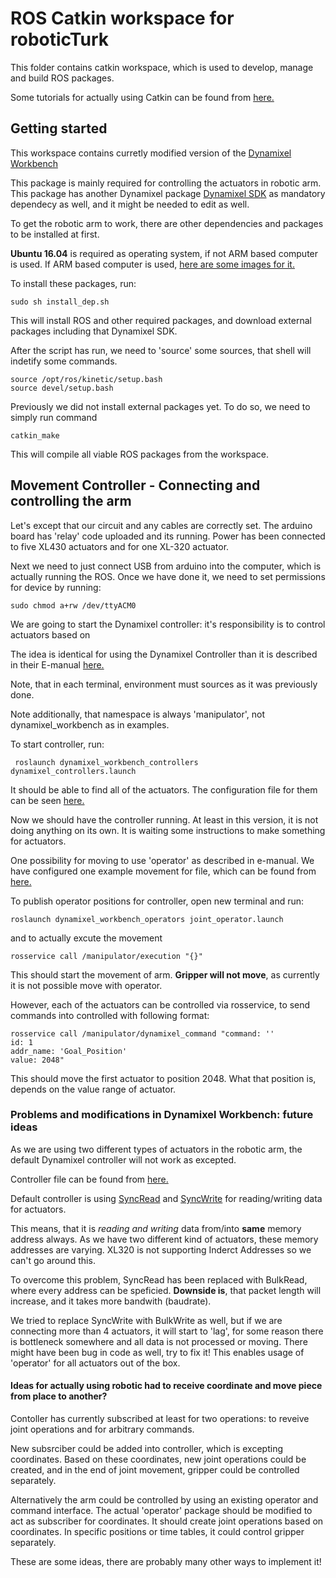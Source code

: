 # ROS Catkin workspace for roboticTurk

This folder contains catkin workspace, which is used to develop, manage and build ROS packages.

Some tutorials for actually using Catkin can be found from [here.](http://wiki.ros.org/catkin/Tutorials)

## Getting started

This workspace contains curretly modified version of the [Dynamixel Workbench](http://emanual.robotis.com/docs/en/software/dynamixel/dynamixel_workbench/)

This package is mainly required for controlling the actuators in robotic arm. This package has another Dynamixel package [Dynamixel SDK](http://emanual.robotis.com/docs/en/software/dynamixel/dynamixel_sdk/overview/) as mandatory dependecy as well, and it might be needed to edit as well.

To get the robotic arm to work, there are other dependencies and packages to be installed at first.

**Ubuntu 16.04** is required as operating system, if not ARM based computer is used.
If ARM based computer is used, [here are some images for it.](https://downloads.ubiquityrobotics.com/pi.html)

To install these packages, run:
```shell
sudo sh install_dep.sh
```

This will install ROS and other required packages, and download external packages including that Dynamixel SDK.

After the script has run, we need to 'source' some sources, that shell will indetify some commands.

```shell
source /opt/ros/kinetic/setup.bash
source devel/setup.bash
````
Previously we did not install external packages yet. To do so, we need to simply run command 
```shell
catkin_make
```
This will compile all viable ROS packages from the workspace.

## Movement Controller - Connecting and controlling the arm

Let's except that our circuit and any cables are correctly set.
The arduino board has 'relay' code uploaded and its running.
Power has been connected to five XL430 actuators and for one XL-320 actuator.

Next we need to just connect USB from arduino into the computer, which is actually running the ROS. Once we have done it, we need to set permissions for device by running:

```shell
sudo chmod a+rw /dev/ttyACM0
```

We are going to start the Dynamixel controller: it's responsibility is to control actuators based on 

The idea is identical for using the Dynamixel Controller than it is described in their E-manual [here.](emanual.robotis.com/docs/en/software/dynamixel/dynamixel_workbench/#controllers)

Note, that in each terminal, environment must sources as it was previously done.

Note additionally, that namespace is always 'manipulator', not dynamixel_workbench as in examples.

To start controller, run:
```shell
 roslaunch dynamixel_workbench_controllers dynamixel_controllers.launch
 ```

 It should be able to find all of the actuators. The configuration file for them can be seen [here.](src/dynamixel-workbench/dynamixel_workbench_controllers/config/koura.yaml)

 Now we should have the controller running. At least in this version, it is not doing anything on its own. It is waiting some instructions to make something for actuators.

 One possibility for moving to use 'operator' as described in e-manual.
 We have configured one example movement for file, which can be found from [here.](src/dynamixel-workbench/dynamixel_workbench_operators/config/demo.yaml)

 To publish operator positions for controller, open new terminal and run:
 ```shell
 roslaunch dynamixel_workbench_operators joint_operator.launch
 ```
 and to actually excute the movement
 ```shell
 rosservice call /manipulator/execution "{}"
 ```

This should start the movement of arm. **Gripper will not move**, as currently it is not possible move with operator.

However, each of the actuators can be controlled via rosservice, to send commands into controlled with following format:
```shell
rosservice call /manipulator/dynamixel_command "command: ''
id: 1
addr_name: 'Goal_Position'
value: 2048"
```
This should move the first actuator to position 2048. What that position is, depends on the value range of actuator.

### Problems and modifications in Dynamixel Workbench: future ideas

As we are using two different types of actuators in the robotic arm, the default Dynamixel controller will not work as excepted.

Controller file can be found from [here.](src/dynamixel-workbench/dynamixel_workbench_controllers/src/dynamixel_workbench_controllers.cpp)

Default controller is using [SyncRead](http://emanual.robotis.com/docs/en/dxl/protocol2/#sync-read) and [SyncWrite](http://emanual.robotis.com/docs/en/dxl/protocol2/#sync-write) for reading/writing data for actuators. 

This means, that it is *reading and writing* data from/into **same** memory address always. As we have two different kind of actuators, these memory addresses are varying. XL320 is not supporting Inderct Addresses so we can't go around this.

To overcome this problem, SyncRead has been replaced with BulkRead, where every address can be speficied. **Downside is**, that packet length will increase, and it takes more bandwith (baudrate).

We tried to replace SyncWrite with BulkWrite as well, but if we are connecting more than 4 actuators, it will start to 'lag', for some reason there is bottleneck somewhere and all data is not processed or moving. There might have been bug in code as well, try to fix it! This enables usage of 'operator' for all actuators out of the box.

#### Ideas for actually using robotic had to receive coordinate and move piece from place to another?

Contoller has currently subscribed at least for two operations: to reveive joint operations and for arbitrary commands. 

New subsrciber could be added into controller, which is excepting coordinates. Based on these coordinates, new joint operations could be created, and in the end of joint movement, gripper could be controlled separately.

Alternatively the arm could be controlled by using an existing operator and command interface. The actual 'operator' package should be modified to act as subscriber for coordinates. It should create joint operations based on coordinates. In specific positions or time tables, it could control gripper separately.

These are some ideas, there are probably many other ways to implement it!

